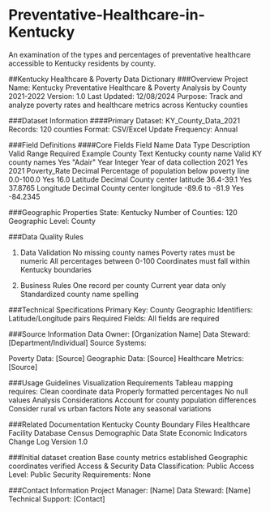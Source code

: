# Preventative-Healthcare-in-Kentucky
An examination of the types and percentages of preventative healthcare accessible to Kentucky residents by county.

##Kentucky Healthcare & Poverty Data Dictionary
###Overview
Project Name: Kentucky Preventative Healthcare & Poverty Analysis by County 2021-2022
Version: 1.0
Last Updated: 12/08/2024
Purpose: Track and analyze poverty rates and healthcare metrics across Kentucky counties

###Dataset Information
####Primary Dataset: KY_County_Data_2021
Records: 120 counties
Format: CSV/Excel
Update Frequency: Annual

###Field Definitions
####Core Fields
Field Name	Data Type	Description	Valid Range	Required	Example
County	Text	Kentucky county name	Valid KY county names	Yes	"Adair"
Year	Integer	Year of data collection	2021	Yes	2021
Poverty_Rate	Decimal	Percentage of population below poverty line	0.0-100.0	Yes	16.0
Latitude	Decimal	County center latitude	36.4-39.1	Yes	37.8765
Longitude	Decimal	County center longitude	-89.6 to -81.9	Yes	-84.2345

###Geographic Properties
State: Kentucky
Number of Counties: 120
Geographic Level: County

###Data Quality Rules
1. Data Validation
No missing county names
Poverty rates must be numeric
All percentages between 0-100
Coordinates must fall within Kentucky boundaries

3. Business Rules
One record per county
Current year data only
Standardized county name spelling

###Technical Specifications
Primary Key: County
Geographic Identifiers: Latitude/Longitude pairs
Required Fields: All fields are required

###Source Information
Data Owner: [Organization Name]
Data Steward: [Department/Individual]
Source Systems:

Poverty Data: [Source]
Geographic Data: [Source]
Healthcare Metrics: [Source]

###Usage Guidelines
Visualization Requirements
Tableau mapping requires:
Clean coordinate data
Properly formatted percentages
No null values
Analysis Considerations
Account for county population differences
Consider rural vs urban factors
Note any seasonal variations

###Related Documentation
Kentucky County Boundary Files
Healthcare Facility Database
Census Demographic Data
State Economic Indicators
Change Log
Version 1.0

###Initial dataset creation
Base county metrics established
Geographic coordinates verified
Access & Security
Data Classification: Public
Access Level: Public
Security Requirements: None

###Contact Information
Project Manager: [Name]
Data Steward: [Name]
Technical Support: [Contact]

